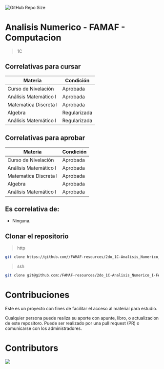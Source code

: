 ![GitHub Repo Size](https://img.shields.io/github/repo-size/FAMAF-resources/2do_1C-Analisis_Numerico_I-FAMAF)

# Analisis Numerico - FAMAF - Computacion

> 1C

## Correlativas para **cursar**

| Materia               | Condición    |
| --------------------- | ------------ |
| Curso de Nivelación   | Aprobada     |
| Análisis Matemático I | Aprobada     |
| Matematica Discreta I | Aprobada     |
| Algebra               | Regularizada |
| Análisis Matemático I | Regularizada |

## Correlativas para **aprobar**

| Materia               | Condición    |
| --------------------- | ------------ |
| Curso de Nivelación   | Aprobada     |
| Análisis Matemático I | Aprobada     |
| Matematica Discreta I | Aprobada     |
| Algebra               | Aprobada     |
| Análisis Matemático I | Aprobada     |

## Es correlativa de:

- Ninguna.

## Clonar el repositorio

> http

```bash
git clone https://github.com//FAMAF-resources/2do_1C-Analisis_Numerico_I-FAMAF.git
```

> ssh

```bash
git clone git@github.com:/FAMAF-resources/2do_1C-Analisis_Numerico_I-FAMAF.git
```

# Contribuciones

Este es un proyecto con fines de facilitar el acceso al material para estudio.

Cualquier persona puede realiza su aporte con apunte, libro, o actualizacion de este repositoro. Puede ser realizado por una pull request (PR)  o comunicarse con los administradores.

# Contributors
<a href="https://github.com/FAMAF-resources/2do_1C-Analisis_Numerico_I-FAMAF/graphs/contributors">
  <img src="https://contrib.rocks/image?repo=FAMAF-resources/2do_1C-Analisis_Numerico_I-FAMAF"/>
</a>
